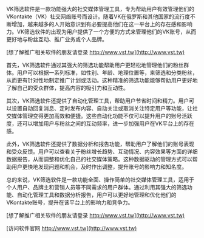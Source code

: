 VK筛选软件是一款功能强大的社交媒体管理工具，专为帮助用户有效管理他们的VKontakte（VK）社交网络账号而设计。随着VK在俄罗斯和其他国家的流行度不断增加，越来越多的人开始意识到有必要提高他们在这一平台上的存在感和影响力。VK筛选软件的出现为用户提供了一个方便的方式来管理他们的VK账号，从而更好地与粉丝互动、推广业务或个人品牌。

[想了解推广相关软件的朋友请登录 http://www.vst.tw](http://www.vst.tw)

首先，VK筛选软件通过其强大的筛选功能帮助用户更轻松地管理他们的粉丝群体。用户可以根据一系列标准，如性别、年龄、地理位置等，来筛选和分类粉丝，从而更有针对性地制定推广计划或活动。这种精准的筛选功能能够帮助用户更好地了解自己的受众群体，提高内容的吸引力和互动性。

其次，VK筛选软件还提供了自动化管理工具，帮助用户节省时间和精力。用户可以设置自动回复消息、定时发布内容、自动关注或取消关注特定用户等功能，让社交媒体管理变得更加高效和便捷。这些自动化功能不仅可以提升用户的账号活跃度，还可以增加用户与粉丝之间的互动频率，进一步加强用户在VK平台上的存在感。

此外，VK筛选软件还提供了数据分析和报告功能，帮助用户了解他们的账号表现和受众反馈。用户可以查看关于粉丝增长趋势、互动情况、内容效果等方面的详细数据报告，从而调整和优化自己的社交媒体策略。这种数据驱动的管理方式可以帮助用户更快地发现问题和机会，及时作出调整，提升账号的影响力和知名度。

总的来说，VK筛选软件是一款功能全面、操作简单的社交媒体管理工具，适用于个人用户、品牌主和营销人员等不同需求的用户群体。通过利用其强大的筛选功能、自动化管理工具和数据分析报告，用户可以更好地管理和优化他们的VKontakte账号，提升在该平台上的影响力和竞争力。

[想了解推广相关软件的朋友请登录 http://www.vst.tw](http://www.vst.tw)


[访问软件官网 http://www.vst.tw](http://www.vst.tw)
